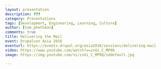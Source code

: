 ```yaml
---
layout: presentation
description: ???
category: Presentations
tags: [Development, Engineering, Learning, Culture]
author: [tom_phethean]
comments: true
title: Delivering the Mail
event: Drupalcon Asia 2016
eventurl: https://events.drupal.org/asia2016/sessions/delivering-mail
video: https://www.youtube.com/watch?v=zsUi_C_MP0Q
image: https://img.youtube.com/vi/zsUi_C_MP0Q/sddefault.jpg

---
```

